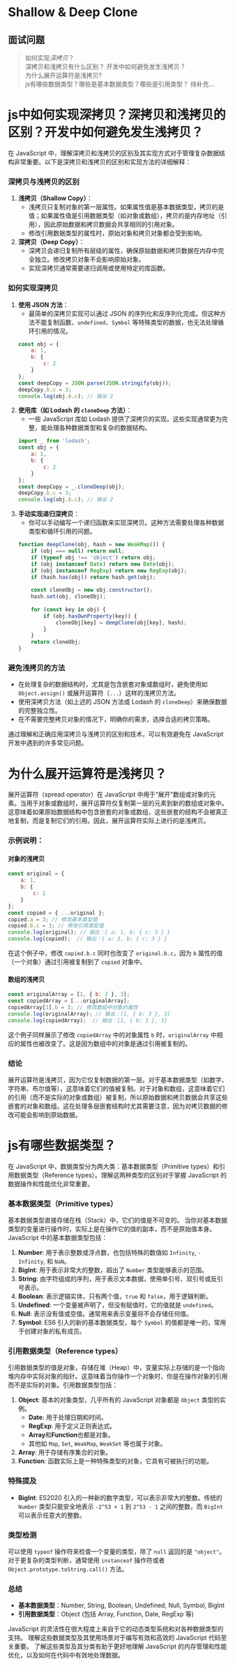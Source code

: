 # Shallow & Deep Clone

## 面试问题
> 如何实现*深拷贝*？  
> 深拷贝和浅拷贝有什么区别？ 
> 开发中如何避免发生浅拷贝？  
> 为什么展开运算符是浅拷贝?  
> js有哪些数据类型？哪些是基本数据类型？哪些是引用类型？ 
> 待补充...  


# js中如何实现深拷贝？深拷贝和浅拷贝的区别？开发中如何避免发生浅拷贝？
在 JavaScript 中，理解深拷贝和浅拷贝的区别及其实现方式对于管理复杂数据结构非常重要。以下是深拷贝和浅拷贝的区别和实现方法的详细解释：

### 深拷贝与浅拷贝的区别
1. **浅拷贝（Shallow Copy）**：
   - 浅拷贝只复制对象的第一层属性。如果属性值是基本数据类型，拷贝的是值；如果属性值是引用数据类型（如对象或数组），拷贝的是内存地址（引用），因此原始数据和拷贝数据会共享相同的引用对象。
   - 修改引用数据类型的属性时，原始对象和拷贝对象都会受到影响。
2. **深拷贝（Deep Copy）**：
   - 深拷贝会递归复制所有层级的属性，确保原始数据和拷贝数据在内存中完全独立。修改拷贝对象不会影响原始对象。
   - 实现深拷贝通常需要递归调用或使用特定的库函数。

### 如何实现深拷贝
1. **使用 JSON 方法**：
   - 最简单的深拷贝实现可以通过 JSON 的序列化和反序列化完成。但这种方法不能复制函数、`undefined`、`Symbol` 等特殊类型的数据，也无法处理循环引用的情况。
   ```javascript
   const obj = {
       a: 1,
       b: {
           c: 2
       }
   };
   const deepCopy = JSON.parse(JSON.stringify(obj));
   deepCopy.b.c = 3;
   console.log(obj.b.c); // 输出 2
   ```
2. **使用库（如 Lodash 的 `cloneDeep` 方法）**：
   - 一些 JavaScript 库如 Lodash 提供了深拷贝的实现。这些实现通常更为完整，能处理各种数据类型和复杂的数据结构。
   ```javascript
   import _ from 'lodash';
   const obj = {
       a: 1,
       b: {
           c: 2
       }
   };
   const deepCopy = _.cloneDeep(obj);
   deepCopy.b.c = 3;
   console.log(obj.b.c); // 输出 2
   ```
3. **手动实现递归深拷贝**：
   - 你可以手动编写一个递归函数来实现深拷贝。这种方法需要处理各种数据类型和循环引用的问题。
   ```javascript
   function deepClone(obj, hash = new WeakMap()) {
       if (obj === null) return null; 
       if (typeof obj !== 'object') return obj;
       if (obj instanceof Date) return new Date(obj);
       if (obj instanceof RegExp) return new RegExp(obj);
       if (hash.has(obj)) return hash.get(obj);
       
       const cloneObj = new obj.constructor();
       hash.set(obj, cloneObj);
       
       for (const key in obj) {
           if (obj.hasOwnProperty(key)) {
               cloneObj[key] = deepClone(obj[key], hash);
           }
       }
       return cloneObj;
   }
   ```

### 避免浅拷贝的方法
- 在处理复杂的数据结构时，尤其是包含嵌套对象或数组时，避免使用如 `Object.assign()` 或展开运算符（`...`）这样的浅拷贝方法。
- 使用深拷贝方法（如上述的 JSON 方法或 Lodash 的 `cloneDeep`）来确保数据的完整独立性。
- 在不需要完整拷贝对象的情况下，明确你的需求，选择合适的拷贝策略。

通过理解和正确应用深拷贝与浅拷贝的区别和技术，可以有效避免在 JavaScript 开发中遇到的许多常见问题。


# 为什么展开运算符是浅拷贝？
展开运算符（spread operator）在 JavaScript 中用于“展开”数组或对象的元素。当用于对象或数组时，展开运算符仅复制第一层的元素到新的数组或对象中。
这意味着如果原始数据结构中包含嵌套的对象或数组，这些嵌套的结构不会被真正地复制，而是复制它们的引用。因此，展开运算符实际上进行的是浅拷贝。

### 示例说明：
#### 对象的浅拷贝
```javascript
const original = {
    a: 1,
    b: {
        c: 2
    }
};
const copied = { ...original };
copied.a = 3; // 修改基本类型值
copied.b.c = 3; // 修改引用类型值
console.log(original); // 输出：{ a: 1, b: { c: 3 } }
console.log(copied);  // 输出：{ a: 3, b: { c: 3 } }
```
在这个例子中，修改 `copied.b.c` 同时也改变了 `original.b.c`，因为 `b` 属性的值（一个对象）通过引用被复制到了 `copied` 对象中。
#### 数组的浅拷贝
```javascript
const originalArray = [1, { b: 2 }, 3];
const copiedArray = [...originalArray];
copiedArray[1].b = 3; // 修改数组中对象的属性
console.log(originalArray); // 输出：[1, { b: 3 }, 3]
console.log(copiedArray);  // 输出：[1, { b: 3 }, 3]
```
这个例子同样展示了修改 `copiedArray` 中的对象属性 `b` 时，`originalArray` 中相应的属性也被改变了。这是因为数组中的对象是通过引用被复制的。

### 结论
展开运算符是浅拷贝，因为它仅复制数据的第一层。对于基本数据类型（如数字、字符串、布尔值等），这意味着它们的值被复制。对于对象和数组，这意味着它们的引用（而不是实际的对象或数组）被复制，所以原始数据和拷贝数据会共享这些嵌套的对象和数组。这在处理多层嵌套结构时尤其需要注意，因为对拷贝数据的修改可能会影响到原始数据。


# js有哪些数据类型？
在 JavaScript 中，数据类型分为两大类：基本数据类型（Primitive types）和引用数据类型（Reference types）。理解这两种类型的区别对于掌握 JavaScript 的数据操作和性能优化非常重要。

### 基本数据类型（Primitive types）
基本数据类型直接存储在栈（Stack）中，它们的值是不可变的。
当你对基本数据类型的变量进行操作时，实际上是在操作它的值的副本，而不是原始值本身。JavaScript 中的基本数据类型包括：
1. **Number**: 用于表示整数或浮点数，也包括特殊的数值如 `Infinity`, `-Infinity`, 和 `NaN`。
2. **BigInt**: 用于表示非常大的整数，超出了 `Number` 类型能够表示的范围。
3. **String**: 由字符组成的序列，用于表示文本数据，使用单引号、双引号或反引号表示。
4. **Boolean**: 表示逻辑实体，只有两个值，`true` 和 `false`，用于逻辑判断。
5. **Undefined**: 一个变量被声明了，但没有赋值时，它的值就是 `undefined`。
6. **Null**: 表示没有值或空值。通常用来表示变量将不会存储任何值。
7. **Symbol**: ES6 引入的新的基本数据类型，每个 `Symbol` 的值都是唯一的，常用于创建对象的私有成员。

### 引用数据类型（Reference types）
引用数据类型的值是对象，存储在堆（Heap）中，变量实际上存储的是一个指向堆内存中实际对象的指针。这意味着当你操作一个对象时，你是在操作对象的引用而不是实际的对象。引用数据类型包括：
1. **Object**: 基本的对象类型，几乎所有的 JavaScript 对象都是 `Object` 类型的实例。
   - **Date**: 用于处理日期和时间。
   - **RegExp**: 用于定义正则表达式。
   - **Array**和**Function**也都是对象。
   - 其他如 `Map`, `Set`, `WeakMap`, `WeakSet` 等也属于对象。  
2. **Array**: 用于存储有序集合的对象。  
3. **Function**: 函数实际上是一种特殊类型的对象，它具有可被执行的功能。

### 特殊提及
- **BigInt**: ES2020 引入的一种新的数字类型，可以表示非常大的整数。传统的 `Number` 类型只能安全地表示 `-2^53 + 1` 到 `2^53 - 1` 之间的整数，而 `BigInt` 可以表示任意大的整数。

### 类型检测
可以使用 `typeof` 操作符来检查一个变量的类型，除了 `null` 返回的是 `"object"`。
对于更复杂的类型判断，通常使用 `instanceof` 操作符或者 `Object.prototype.toString.call()` 方法。


### 总结
- **基本数据类型**：Number, String, Boolean, Undefined, Null, Symbol, BigInt
- **引用数据类型**：Object (包括 Array, Function, Date, RegExp 等)

JavaScript 的灵活性在很大程度上来自于它的动态类型系统和对各种数据类型的支持。
理解这些数据类型及其使用场景对于编写有效和高效的 JavaScript 代码至关重要。
了解这些类型及其分类有助于更好地理解 JavaScript 的内存管理和性能优化，以及如何在代码中有效地处理数据。
